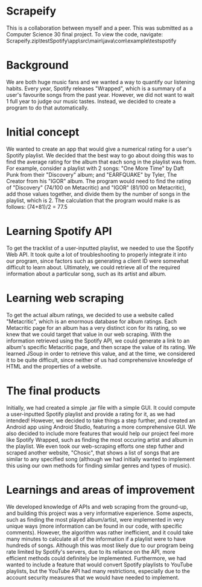 # Scrapeify
This is a collaboration between myself and a peer. This was submitted as a Computer Science 30 final project. To view the code, navigate: Scrapeify.zip\testSpotify\app\src\main\java\com\example\testspotify

# Background
We are both huge music fans and we wanted a way to quantify our listening habits. Every year, Spotify releases "Wrapped", which is a summary of a user's favourite songs from the past year. However, we did not want to wait 1 full year to judge our music tastes. Instead, we decided to create a program to do that automatically.

# Initial concept
We wanted to create an app that would give a numerical rating for a user's Spotify playlist. We decided that the best way to go about doing this was to find the average rating for the album that each song in the playlist was from. For example, consider a playlist with 2 songs: "One More Time" by Daft Punk from their "Discovery" album; and "EARFQUAKE" by Tyler, The Creator from his "IGOR" album. The program would need to find the rating of "Discovery" (74/100 on Metacritic) and "IGOR" (81/100 on Metacritic), add those values together, and divide them by the number of songs in the playlist, which is 2. The calculation that the program would make is as follows: (74+81)/2 = 77.5

# Learning Spotify API
To get the tracklist of a user-inputted playlist, we needed to use the Spotify Web API. It took quite a lot of troubleshooting to properly integrate it into our program, since factors such as generating a client ID were somewhat difficult to learn about. Ultimately, we could retrieve all of the required information about a particular song, such as its artist and album.

# Learning web scraping
To get the actual album ratings, we decided to use a website called "Metacritic", which is an enormous database for album ratings. Each Metacritic page for an album has a very distinct icon for its rating, so we knew that we could target that value in our web scraping. With the information retrieved using the Spotify API, we could generate a link to an album's specific Metacritic page, and then scrape the value of its rating. We learned JSoup in order to retrieve this value, and at the time, we considered it to be quite difficult, since neither of us had comprehensive knowledge of HTML and the properties of a website.

# The final products
Initially, we had created a simple .jar file with a simple GUI. It could compute a user-inputted Spotify playlist and provide a rating for it, as we had intended! However, we decided to take things a step further, and created an Android app using Android Studio, featuring a more comprehensive GUI. We also decided to include more features that would help our project feel more like Spotify Wrapped, such as finding the most occuring artist and album in the playlist. We even took our web-scraping efforts one step futher and scraped another website, "Chosic", that shows a list of songs that are similar to any specified song (although we had initially wanted to implement this using our own methods for finding similar genres and types of music).

# Learnings and areas of improvement
We developed knowledge of APIs and web scraping from the ground-up, and building this project was a very informative experience. Some aspects, such as finding the most played album/artist, were implemented in very unique ways (more information can be found in our code, with specific comments). However, the algorithm was rather inefficient, and it could take many minutes to calculate all of the information if a playlist were to have hundreds of songs. Although this was most likely due to our program being rate limited by Spotify's servers, due to its reliance on the API, more efficient methods could definitely be implemented. Furthermore, we had wanted to include a feature that would convert Spotify playlists to YouTube playlists, but the YouTube API had many restrictions, especially due to the account security measures that we would have needed to implement.
